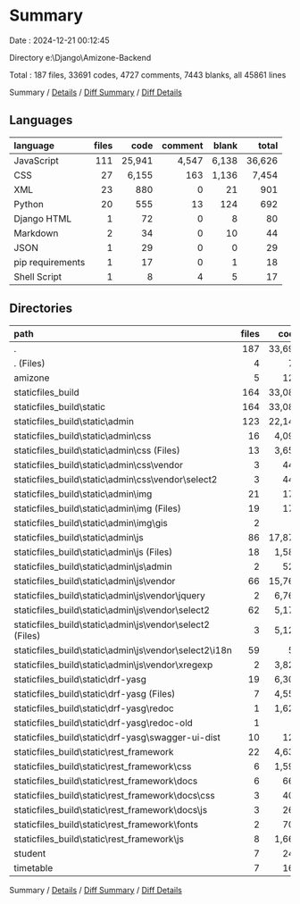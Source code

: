 # Summary

Date : 2024-12-21 00:12:45

Directory e:\\Django\\Amizone-Backend

Total : 187 files,  33691 codes, 4727 comments, 7443 blanks, all 45861 lines

Summary / [Details](details.md) / [Diff Summary](diff.md) / [Diff Details](diff-details.md)

## Languages
| language | files | code | comment | blank | total |
| :--- | ---: | ---: | ---: | ---: | ---: |
| JavaScript | 111 | 25,941 | 4,547 | 6,138 | 36,626 |
| CSS | 27 | 6,155 | 163 | 1,136 | 7,454 |
| XML | 23 | 880 | 0 | 21 | 901 |
| Python | 20 | 555 | 13 | 124 | 692 |
| Django HTML | 1 | 72 | 0 | 8 | 80 |
| Markdown | 2 | 34 | 0 | 10 | 44 |
| JSON | 1 | 29 | 0 | 0 | 29 |
| pip requirements | 1 | 17 | 0 | 1 | 18 |
| Shell Script | 1 | 8 | 4 | 5 | 17 |

## Directories
| path | files | code | comment | blank | total |
| :--- | ---: | ---: | ---: | ---: | ---: |
| . | 187 | 33,691 | 4,727 | 7,443 | 45,861 |
| . (Files) | 4 | 71 | 5 | 11 | 87 |
| amizone | 5 | 126 | 8 | 38 | 172 |
| staticfiles_build | 164 | 33,082 | 4,710 | 7,313 | 45,105 |
| staticfiles_build\\static | 164 | 33,082 | 4,710 | 7,313 | 45,105 |
| staticfiles_build\\static\\admin | 123 | 22,148 | 4,033 | 5,659 | 31,840 |
| staticfiles_build\\static\\admin\\css | 16 | 4,097 | 114 | 972 | 5,183 |
| staticfiles_build\\static\\admin\\css (Files) | 13 | 3,654 | 114 | 909 | 4,677 |
| staticfiles_build\\static\\admin\\css\\vendor | 3 | 443 | 0 | 63 | 506 |
| staticfiles_build\\static\\admin\\css\\vendor\\select2 | 3 | 443 | 0 | 63 | 506 |
| staticfiles_build\\static\\admin\\img | 21 | 178 | 0 | 19 | 197 |
| staticfiles_build\\static\\admin\\img (Files) | 19 | 176 | 0 | 19 | 195 |
| staticfiles_build\\static\\admin\\img\\gis | 2 | 2 | 0 | 0 | 2 |
| staticfiles_build\\static\\admin\\js | 86 | 17,873 | 3,919 | 4,668 | 26,460 |
| staticfiles_build\\static\\admin\\js (Files) | 18 | 1,583 | 193 | 147 | 1,923 |
| staticfiles_build\\static\\admin\\js\\admin | 2 | 522 | 78 | 50 | 650 |
| staticfiles_build\\static\\admin\\js\\vendor | 66 | 15,768 | 3,648 | 4,471 | 23,887 |
| staticfiles_build\\static\\admin\\js\\vendor\\jquery | 2 | 6,768 | 1,888 | 2,064 | 10,720 |
| staticfiles_build\\static\\admin\\js\\vendor\\select2 | 62 | 5,179 | 444 | 1,399 | 7,022 |
| staticfiles_build\\static\\admin\\js\\vendor\\select2 (Files) | 3 | 5,120 | 385 | 1,340 | 6,845 |
| staticfiles_build\\static\\admin\\js\\vendor\\select2\\i18n | 59 | 59 | 59 | 59 | 177 |
| staticfiles_build\\static\\admin\\js\\vendor\\xregexp | 2 | 3,821 | 1,316 | 1,008 | 6,145 |
| staticfiles_build\\static\\drf-yasg | 19 | 6,304 | 343 | 1,069 | 7,716 |
| staticfiles_build\\static\\drf-yasg (Files) | 7 | 4,558 | 299 | 878 | 5,735 |
| staticfiles_build\\static\\drf-yasg\\redoc | 1 | 1,625 | 10 | 171 | 1,806 |
| staticfiles_build\\static\\drf-yasg\\redoc-old | 1 | 1 | 7 | 1 | 9 |
| staticfiles_build\\static\\drf-yasg\\swagger-ui-dist | 10 | 120 | 27 | 19 | 166 |
| staticfiles_build\\static\\rest_framework | 22 | 4,630 | 334 | 585 | 5,549 |
| staticfiles_build\\static\\rest_framework\\css | 6 | 1,597 | 38 | 67 | 1,702 |
| staticfiles_build\\static\\rest_framework\\docs | 6 | 665 | 36 | 121 | 822 |
| staticfiles_build\\static\\rest_framework\\docs\\css | 3 | 403 | 10 | 84 | 497 |
| staticfiles_build\\static\\rest_framework\\docs\\js | 3 | 262 | 26 | 37 | 325 |
| staticfiles_build\\static\\rest_framework\\fonts | 2 | 702 | 0 | 2 | 704 |
| staticfiles_build\\static\\rest_framework\\js | 8 | 1,666 | 260 | 395 | 2,321 |
| student | 7 | 247 | 3 | 48 | 298 |
| timetable | 7 | 165 | 1 | 33 | 199 |

Summary / [Details](details.md) / [Diff Summary](diff.md) / [Diff Details](diff-details.md)